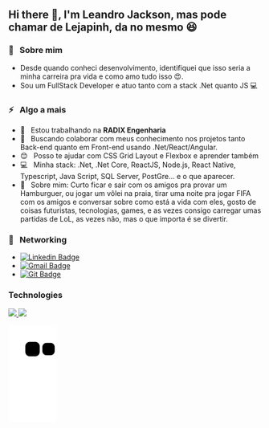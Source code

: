 ## Hi there 👋, I'm Leandro Jackson, mas pode chamar de Lejapinh, da no mesmo :satisfied:

### :speech_balloon: &nbsp; Sobre mim
- Desde quando conheci desenvolvimento, identifiquei que isso seria a minha carreira pra vida e como amo tudo isso :heart_eyes:.
- Sou um FullStack Developer e atuo tanto com a stack .Net quanto JS :computer:

### :zap: &nbsp; Algo a mais
 - :rocket:  &nbsp; Estou trabalhando na **RADIX Engenharia**
 - :purple_heart: &nbsp; Buscando colaborar com meus conhecimento nos projetos tanto Back-end quanto em Front-end usando .Net/React/Angular.
 - :blush: &nbsp; Posso te ajudar com CSS Grid Layout e Flexbox e aprender também
 - :computer: &nbsp; Minha stack: .Net, .Net Core, ReactJS, Node.js, React Native, Typescript, Java Script, SQL Server, PostGre... e o que aparecer.
 - 💬  &nbsp; Sobre mim: Curto ficar e sair com os amigos pra provar um Hamburguer, ou jogar um vôlei na praia, tirar uma noite pra jogar FIFA com os amigos e conversar sobre como está a vida com eles, gosto de coisas futuristas, tecnologias, games, e as vezes consigo carregar umas partidas de LoL, as vezes não, mas o que importa é se divertir.
 
 
 ### :email: &nbsp; Networking
- [![Linkedin Badge](https://img.shields.io/badge/lejapinh-LinkedIn-blue?style=flat-square&logo=Linkedin&logoColor=white&link=https://www.linkedin.com/in/lejapinh/)](https://www.linkedin.com/in/lejapinh/) 
- [![Gmail Badge](https://img.shields.io/badge/leandro.jpinh%40gmail.com-Gmail-red?style=flat-square&logo=Gmail&logoColor=white&link=mailto:leandro.jpinh@gmail.com)](mailto:leandro.jpinh@gmail.com)
- [![Git Badge](https://img.shields.io/badge/leandrojpinh-GitHub-lightgrey?style=flat-square&logo=Github&logoColor=white&link=https://github.com/leandrojpinh)](https://github.com/leandrojpinh)

### Technologies
<div>
  <a href="https://github.com/leandrojpinh">
  <img height="180em" src="https://github-readme-stats.vercel.app/api?username=leandrojpinh&show_icons=true&theme=dark&include_all_commits=true&count_private=true"/>
  <img height="180em" src="https://github-readme-stats.vercel.app/api/top-langs/?username=leandrojpinh&layout=compact&langs_count=6&theme=tokyonight"/>
</div>
 
 ![ Animação de cobra ](https://github.com/leandrojpinh/leandrojpinh/blob/output/github-contribution-grid-snake.svg)
